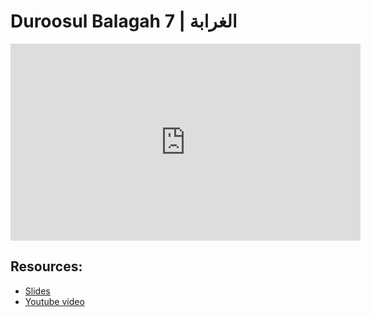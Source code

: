 # Duroosul Balagah 7 | الغرابة
                
<iframe width="560" height="315" src="https://www.youtube-nocookie.com/embed/V4AkPnHb6PI?start=0" frameborder="0" allow="accelerometer; autoplay; encrypted-media; gyroscope; picture-in-picture" allowfullscreen="allowfullscreen">
</iframe><BR>

## Resources:
- [Slides](https://github.com/arshare/resources_balagha_pdfs)
- [Youtube video](https://www.youtube.com/watch?v=V4AkPnHb6PI&list=PLzn0qdi6JpdvvXVuJ7kIusNquSxeyKJvc)


